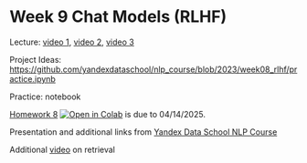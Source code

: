# Week 9 Chat Models (RLHF)

Lecture: [video 1](https://youtu.be/SJ3AMkftnkE), [video 2](https://youtu.be/6kujIW3aVtY), [video 3](https://youtu.be/gm7AUt7zz84)

Project Ideas: https://github.com/yandexdataschool/nlp_course/blob/2023/week08_rlhf/practice.ipynb

Practice: notebook 

[Homework 8](./homework_08.ipynb) [![Open in Colab](https://colab.research.google.com/assets/colab-badge.svg)](https://github.com/anton-selitskiy/RIT_LLM/blob/main/Week09_rlhf/homework_08.ipynb) is due to 04/14/2025. 

Presentation and additional links from [Yandex Data School NLP Course](https://github.com/yandexdataschool/nlp_course/tree/2023/week08_rlhf) 

Additional [video](https://youtu.be/sVcwVQRHIc8?si=e6zzK00ZDSchYSmc) on retrieval
